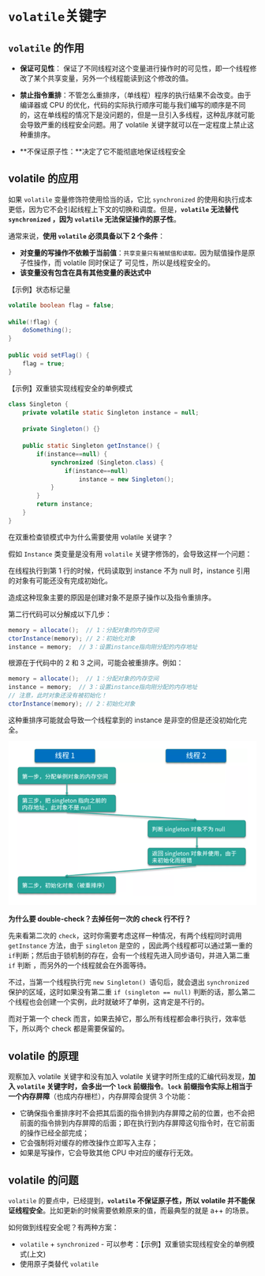 #  `volatile`关键字

## `volatile` 的作用

 - **保证可见性**： 保证了不同线程对这个变量进行操作时的可见性，即一个线程修改了某个共享变量，另外一个线程能读到这个修改的值。

 - **禁止指令重排**：不管怎么重排序，（单线程）程序的执行结果不会改变。由于编译器或 CPU 的优化，代码的实际执行顺序可能与我们编写的顺序是不同的，这在单线程的情况下是没问题的，但是一旦引入多线程，这种乱序就可能会导致严重的线程安全问题。用了 volatile 关键字就可以在一定程度上禁止这种重排序。

- **不保证原子性：**决定了它不能彻底地保证线程安全

## volatile 的应用

如果 `volatile` 变量修饰符使用恰当的话，它比 `synchronized` 的使用和执行成本更低，因为它不会引起线程上下文的切换和调度。但是，**`volatile` 无法替代 `synchronized` ，因为 `volatile` 无法保证操作的原子性**。

通常来说，**使用 `volatile` 必须具备以下 2 个条件**：

- **对变量的写操作不依赖于当前值**：`共享变量只有被赋值和读取。`因为赋值操作是原子性操作，而 volatile 同时保证了 可见性，所以是线程安全的。
- **该变量没有包含在具有其他变量的表达式中**

【示例】状态标记量

```java
volatile boolean flag = false;

while(!flag) {
    doSomething();
}

public void setFlag() {
    flag = true;
}
```

【示例】双重锁实现线程安全的单例模式

```java
class Singleton {
    private volatile static Singleton instance = null;

    private Singleton() {}

    public static Singleton getInstance() {
        if(instance==null) {
            synchronized (Singleton.class) {
                if(instance==null)
                    instance = new Singleton();
            }
        }
        return instance;
    }
}
```

在双重检查锁模式中为什么需要使用 volatile 关键字？

假如 `Instance` 类变量是没有用 `volatile` 关键字修饰的，会导致这样一个问题：

在线程执行到第 1 行的时候，代码读取到 instance 不为 null 时，instance 引用的对象有可能还没有完成初始化。

造成这种现象主要的原因是创建对象不是原子操作以及指令重排序。

第二行代码可以分解成以下几步：

```java
memory = allocate();  // 1：分配对象的内存空间
ctorInstance(memory); // 2：初始化对象
instance = memory;  // 3：设置instance指向刚分配的内存地址
```

根源在于代码中的 2 和 3 之间，可能会被重排序。例如：

```java
memory = allocate();  // 1：分配对象的内存空间
instance = memory;  // 3：设置instance指向刚分配的内存地址
// 注意，此时对象还没有被初始化！
ctorInstance(memory); // 2：初始化对象
```

这种重排序可能就会导致一个线程拿到的 instance 是非空的但是还没初始化完全。

![在这里插入图片描述](./assets/dZsmtKuVUeLgIRq.png)

**为什么要 double-check？去掉任何一次的 check 行不行？**

先来看第二次的 `check`，这时你需要考虑这样一种情况，有两个线程同时调用 `getInstance` 方法，由于 `singleton` 是空的 ，因此两个线程都可以通过第一重的` if `判断；然后由于锁机制的存在，会有一个线程先进入同步语句，并进入第二重 `if` 判断 ，而另外的一个线程就会在外面等待。

不过，当第一个线程执行完 `new Singleton() `语句后，就会退出 `synchronized` 保护的区域，这时如果没有第二重 `if (singleton == null)` 判断的话，那么第二个线程也会创建一个实例，此时就破坏了单例，这肯定是不行的。

而对于第一个 check 而言，如果去掉它，那么所有线程都会串行执行，效率低下，所以两个 check 都是需要保留的。

## volatile 的原理

观察加入 volatile 关键字和没有加入 volatile 关键字时所生成的汇编代码发现，**加入 `volatile` 关键字时，会多出一个 `lock` 前缀指令**。**`lock` 前缀指令实际上相当于一个内存屏障**（也成内存栅栏），内存屏障会提供 3 个功能：

- 它确保指令重排序时不会把其后面的指令排到内存屏障之前的位置，也不会把前面的指令排到内存屏障的后面；即在执行到内存屏障这句指令时，在它前面的操作已经全部完成；
- 它会强制将对缓存的修改操作立即写入主存；
- 如果是写操作，它会导致其他 CPU 中对应的缓存行无效。

## volatile 的问题

`volatile` 的要点中，已经提到，**`volatile` 不保证原子性，所以 volatile 并不能保证线程安全**。比如更新的时候需要依赖原来的值，而最典型的就是 a++ 的场景。

如何做到线程安全呢？有两种方案：

- `volatile` + `synchronized` - 可以参考：【示例】双重锁实现线程安全的单例模式(上文)
- 使用原子类替代 `volatile`

